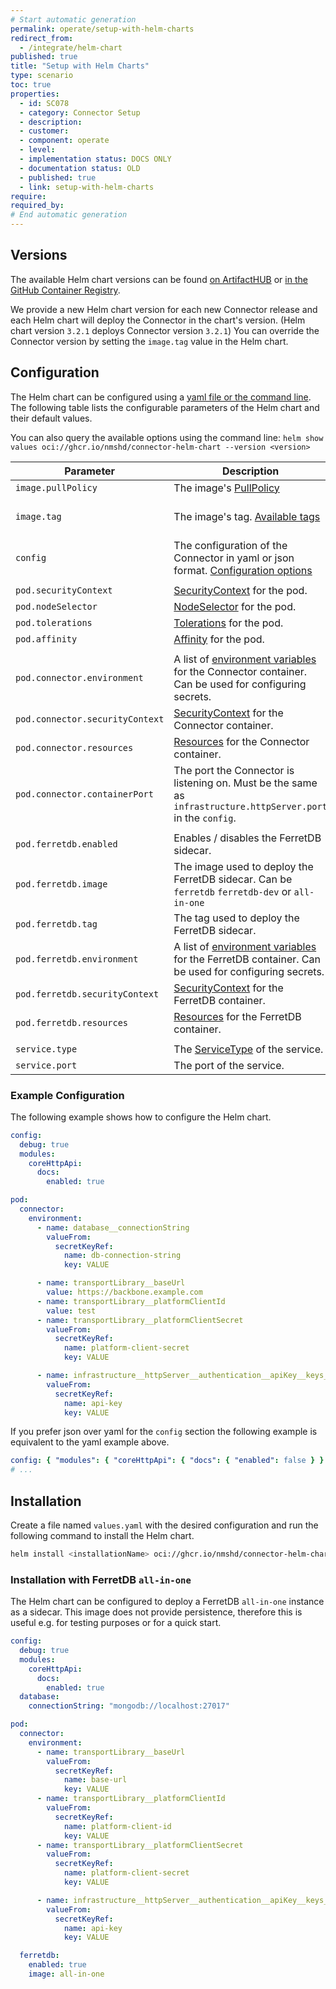 ```yaml
---
# Start automatic generation
permalink: operate/setup-with-helm-charts
redirect_from:
  - /integrate/helm-chart
published: true
title: "Setup with Helm Charts"
type: scenario
toc: true
properties:
  - id: SC078
  - category: Connector Setup
  - description:
  - customer:
  - component: operate
  - level:
  - implementation status: DOCS ONLY
  - documentation status: OLD
  - published: true
  - link: setup-with-helm-charts
require:
required_by:
# End automatic generation
---
```


## Versions

The available Helm chart versions can be found [on ArtifactHUB](https://artifacthub.io/packages/helm/enmeshed-connector/connector-helm-chart) or [in the GitHub Container Registry](https://github.com/nmshd/cns-connector/pkgs/container/connector-helm-chart/versions).

We provide a new Helm chart version for each new Connector release and each Helm chart will deploy the Connector in the chart's version. (Helm chart version `3.2.1` deploys Connector version `3.2.1`)
You can override the Connector version by setting the `image.tag` value in the Helm chart.

## Configuration

The Helm chart can be configured using a [yaml file or the command line](https://helm.sh/docs/intro/using_helm/#customizing-the-chart-before-installing). The following table lists the configurable parameters of the Helm chart and their default values.

You can also query the available options using the command line: `helm show values oci://ghcr.io/nmshd/connector-helm-chart --version <version>`

| Parameter                       | Description                                                                                                                                                                                               | Default                        |
| ------------------------------- | --------------------------------------------------------------------------------------------------------------------------------------------------------------------------------------------------------- | ------------------------------ |
| `image.pullPolicy`              | The image's [PullPolicy](https://kubernetes.io/docs/concepts/containers/images/#image-pull-policy)                                                                                                        | `"IfNotPresent"`               |
| `image.tag`                     | The image's tag. [Available tags](https://github.com/nmshd/cns-connector/pkgs/container/connector/versions)                                                                                               | The version of the Helm chart. |
| `config`                        | The configuration of the Connector in yaml or json format. [Configuration options](https://enmeshed.eu/integrate/connector-configuration)                                                                 | `{}`                           |
|                                 |                                                                                                                                                                                                           |                                |
| `pod.securityContext`           | [SecurityContext](https://kubernetes.io/docs/reference/kubernetes-api/workload-resources/pod-v1/#security-context) for the pod.                                                                           | `{}`                           |
| `pod.nodeSelector`              | [NodeSelector](https://kubernetes.io/docs/concepts/scheduling-eviction/assign-pod-node/#nodeselector) for the pod.                                                                                        | `{}`                           |
| `pod.tolerations`               | [Tolerations](https://kubernetes.io/docs/concepts/scheduling-eviction/taint-and-toleration/) for the pod.                                                                                                 | `[]`                           |
| `pod.affinity`                  | [Affinity](https://kubernetes.io/docs/reference/kubernetes-api/workload-resources/pod-v1/#NodeAffinity) for the pod.                                                                                      | `{}`                           |
|                                 |                                                                                                                                                                                                           |                                |
| `pod.connector.environment`     | A list of [environment variables](https://kubernetes.io/docs/reference/kubernetes-api/workload-resources/pod-v1/#environment-variables) for the Connector container. Can be used for configuring secrets. | `[]`                           |
| `pod.connector.securityContext` | [SecurityContext](https://kubernetes.io/docs/reference/kubernetes-api/workload-resources/pod-v1/#security-context-1) for the Connector container.                                                         | `{}`                           |
| `pod.connector.resources`       | [Resources](https://kubernetes.io/docs/reference/kubernetes-api/workload-resources/pod-v1/#resources) for the Connector container.                                                                        | `{}`                           |
| `pod.connector.containerPort`   | The port the Connector is listening on. Must be the same as `infrastructure.httpServer.port` in the `config`.                                                                                             | `80`                           |
|                                 |                                                                                                                                                                                                           |                                |
| `pod.ferretdb.enabled`          | Enables / disables the FerretDB sidecar.                                                                                                                                                                  | false                          |
| `pod.ferretdb.image`            | The image used to deploy the FerretDB sidecar. Can be `ferretdb` `ferretdb-dev` or `all-in-one`                                                                                                           | `"ferretdb"`                   |
| `pod.ferretdb.tag`              | The tag used to deploy the FerretDB sidecar.                                                                                                                                                              | `"latest"`                     |
| `pod.ferretdb.environment`      | A list of [environment variables](https://kubernetes.io/docs/reference/kubernetes-api/workload-resources/pod-v1/#environment-variables) for the FerretDB container. Can be used for configuring secrets.  | `[]`                           |
| `pod.ferretdb.securityContext`  | [SecurityContext](https://kubernetes.io/docs/reference/kubernetes-api/workload-resources/pod-v1/#security-context-1) for the FerretDB container.                                                          | `{}`                           |
| `pod.ferretdb.resources`        | [Resources](https://kubernetes.io/docs/reference/kubernetes-api/workload-resources/pod-v1/#resources) for the FerretDB container.                                                                         | `{}`                           |
|                                 |                                                                                                                                                                                                           |                                |
| `service.type`                  | The [ServiceType](https://kubernetes.io/docs/concepts/services-networking/service/#publishing-services-service-types) of the service.                                                                     | `"ClusterIP"`                  |
| `service.port`                  | The port of the service.                                                                                                                                                                                  | `80`                           |

### Example Configuration

The following example shows how to configure the Helm chart.

```yaml
config:
  debug: true
  modules:
    coreHttpApi:
      docs:
        enabled: true

pod:
  connector:
    environment:
      - name: database__connectionString
        valueFrom:
          secretKeyRef:
            name: db-connection-string
            key: VALUE

      - name: transportLibrary__baseUrl
        value: https://backbone.example.com
      - name: transportLibrary__platformClientId
        value: test
      - name: transportLibrary__platformClientSecret
        valueFrom:
          secretKeyRef:
            name: platform-client-secret
            key: VALUE

      - name: infrastructure__httpServer__authentication__apiKey__keys__default__key
        valueFrom:
          secretKeyRef:
            name: api-key
            key: VALUE
```

If you prefer json over yaml for the `config` section the following example is equivalent to the yaml example above.

```yaml
config: { "modules": { "coreHttpApi": { "docs": { "enabled": false } } } }
# ...
```

## Installation

Create a file named `values.yaml` with the desired configuration and run the following command to install the Helm chart.

```bash
helm install <installationName> oci://ghcr.io/nmshd/connector-helm-chart --version <version> -f values.yaml
```

### Installation with FerretDB `all-in-one`

The Helm chart can be configured to deploy a FerretDB `all-in-one` instance as a sidecar. This image does not provide persistence, therefore this is useful e.g. for testing purposes or for a quick start.

```yaml
config:
  debug: true
  modules:
    coreHttpApi:
      docs:
        enabled: true
  database:
    connectionString: "mongodb://localhost:27017"

pod:
  connector:
    environment:
      - name: transportLibrary__baseUrl
        valueFrom:
          secretKeyRef:
            name: base-url
            key: VALUE
      - name: transportLibrary__platformClientId
        valueFrom:
          secretKeyRef:
            name: platform-client-id
            key: VALUE
      - name: transportLibrary__platformClientSecret
        valueFrom:
          secretKeyRef:
            name: platform-client-secret
            key: VALUE

      - name: infrastructure__httpServer__authentication__apiKey__keys__default__key
        valueFrom:
          secretKeyRef:
            name: api-key
            key: VALUE

  ferretdb:
    enabled: true
    image: all-in-one
```
